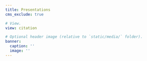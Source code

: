 ```yaml
---
title: Presentations
cms_exclude: true

# View.
view: citation

# Optional header image (relative to `static/media/` folder).
banner:
  caption: ''
  image: ''
---
```

